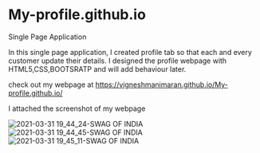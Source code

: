 # My-profile.github.io
Single Page Application

In this single page application, I created profile tab so that each and every customer update their details. I designed the profile webpage with HTML5,CSS,BOOTSRATP and will add behaviour later.

check out my webpage at https://vigneshmanimaran.github.io/My-profile.github.io/

I attached the screenshot of my webpage

![2021-03-31 19_44_24-SWAG OF INDIA](https://user-images.githubusercontent.com/76697341/113195099-c92f5880-9259-11eb-91a4-1473eac4f48c.png)
![2021-03-31 19_44_45-SWAG OF INDIA](https://user-images.githubusercontent.com/76697341/113195101-c9c7ef00-9259-11eb-8b36-8bd6bb06d3c5.png)
![2021-03-31 19_45_11-SWAG OF INDIA](https://user-images.githubusercontent.com/76697341/113195103-c9c7ef00-9259-11eb-8995-bcd7a80861b2.png)


